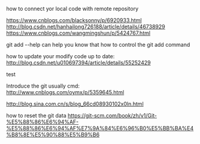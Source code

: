 how to connect yor local code with remote repository

https://www.cnblogs.com/blacksonny/p/6920933.html
http://blog.csdn.net/hanhailong726188/article/details/46738929
https://www.cnblogs.com/wangmingshun/p/5424767.html

git add --help  can help you know that how to control the git add command


how to update your modify code up to date:
http://blog.csdn.net/u010697394/article/details/55252429

test

Introduce the git usually cmd:
http://www.cnblogs.com/oymx/p/5359645.html



http://blog.sina.com.cn/s/blog_66cd08930102x0ln.html

how to reset the git data
https://git-scm.com/book/zh/v1/Git-%E5%88%86%E6%94%AF-%E5%88%86%E6%94%AF%E7%9A%84%E6%96%B0%E5%BB%BA%E4%B8%8E%E5%90%88%E5%B9%B6